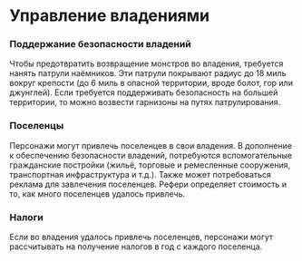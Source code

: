 # Управление владениями

### Поддержание безопасности владений

Чтобы предотвратить возвращение монстров во владения, требуется нанять патрули наёмников. Эти патрули покрывают радиус до 18 миль вокруг крепости (до 6 миль в опасной территории, вроде болот, гор или джунглей). Если требуется поддерживать безопасность на большей территории, то можно возвести гарнизоны на путях патрулирования.

### Поселенцы

Персонажи могут привлечь поселенцев в свои владения. В дополнение к обеспечению безопасности владений, потребуются вспомогательные гражданские постройки (жильё, торговые и ремесленные сооружения, транспортная инфраструктура и т.д.). Также может потребоваться реклама для завлечения поселенцев. Рефери определяет стоимость и то, как много поселенцев удалось привлечь.

### Налоги

Если во владения удалось привлечь поселенцев, персонажи могут рассчитывать на получение <Coin v="10" /> налогов в год с каждого поселенца.
